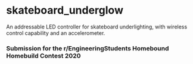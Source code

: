 # skateboard_underglow
An addressable LED controller for skateboard underlighting, with wireless control capability and an accelerometer.

<h3>Submission for the r/EngineeringStudents Homebound Homebuild Contest 2020</h3>
